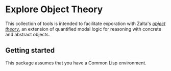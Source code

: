 Explore Object Theory
==========

This collection of tools is intended to facilitate exporation with
Zalta's [*object theory*][zalta-abstract-objects], an extension of
quantified modal logic for reasoning with concrete and abstract
objects.

Getting started
----------

This package assumes that you have a Common Lisp environment.

[zalta-abstract-objects]: http://www.bogus.com "*Abstract Objects: An Introduction to Axiomatic Metaphysics*"
